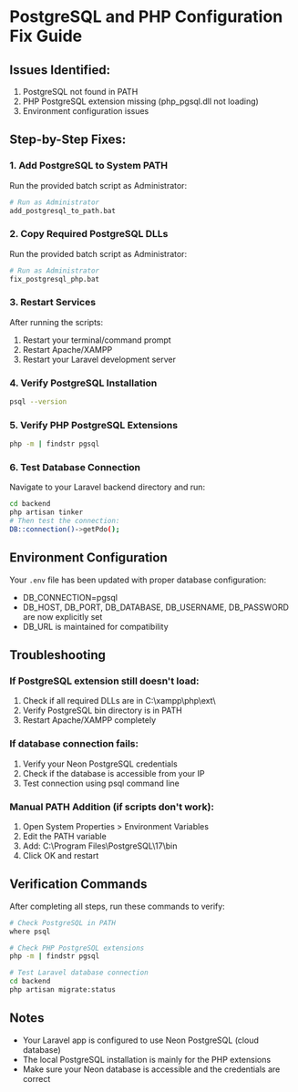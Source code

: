 # PostgreSQL and PHP Configuration Fix Guide

## Issues Identified:
1. PostgreSQL not found in PATH
2. PHP PostgreSQL extension missing (php_pgsql.dll not loading)
3. Environment configuration issues

## Step-by-Step Fixes:

### 1. Add PostgreSQL to System PATH
Run the provided batch script as Administrator:
```bash
# Run as Administrator
add_postgresql_to_path.bat
```

### 2. Copy Required PostgreSQL DLLs
Run the provided batch script as Administrator:
```bash
# Run as Administrator
fix_postgresql_php.bat
```

### 3. Restart Services
After running the scripts:
1. Restart your terminal/command prompt
2. Restart Apache/XAMPP
3. Restart your Laravel development server

### 4. Verify PostgreSQL Installation
```bash
psql --version
```

### 5. Verify PHP PostgreSQL Extensions
```bash
php -m | findstr pgsql
```

### 6. Test Database Connection
Navigate to your Laravel backend directory and run:
```bash
cd backend
php artisan tinker
# Then test the connection:
DB::connection()->getPdo();
```

## Environment Configuration

Your `.env` file has been updated with proper database configuration:
- DB_CONNECTION=pgsql
- DB_HOST, DB_PORT, DB_DATABASE, DB_USERNAME, DB_PASSWORD are now explicitly set
- DB_URL is maintained for compatibility

## Troubleshooting

### If PostgreSQL extension still doesn't load:
1. Check if all required DLLs are in C:\xampp\php\ext\
2. Verify PostgreSQL bin directory is in PATH
3. Restart Apache/XAMPP completely

### If database connection fails:
1. Verify your Neon PostgreSQL credentials
2. Check if the database is accessible from your IP
3. Test connection using psql command line

### Manual PATH Addition (if scripts don't work):
1. Open System Properties > Environment Variables
2. Edit the PATH variable
3. Add: C:\Program Files\PostgreSQL\17\bin
4. Click OK and restart

## Verification Commands

After completing all steps, run these commands to verify:

```bash
# Check PostgreSQL in PATH
where psql

# Check PHP PostgreSQL extensions
php -m | findstr pgsql

# Test Laravel database connection
cd backend
php artisan migrate:status
```

## Notes
- Your Laravel app is configured to use Neon PostgreSQL (cloud database)
- The local PostgreSQL installation is mainly for the PHP extensions
- Make sure your Neon database is accessible and the credentials are correct 